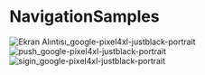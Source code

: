 # NavigationSamples

![Ekran Alıntısı_google-pixel4xl-justblack-portrait](https://user-images.githubusercontent.com/51531604/136839725-e5ce9e44-a36d-4d56-9040-b1f0d13ff5f0.png)
![push_google-pixel4xl-justblack-portrait](https://user-images.githubusercontent.com/51531604/136839726-2f35270d-8cf1-4ddc-8691-9c85f70c3ae7.png)
![sigin_google-pixel4xl-justblack-portrait](https://user-images.githubusercontent.com/51531604/136839728-9099a708-65ec-4f6b-930f-076506208c9a.png)
